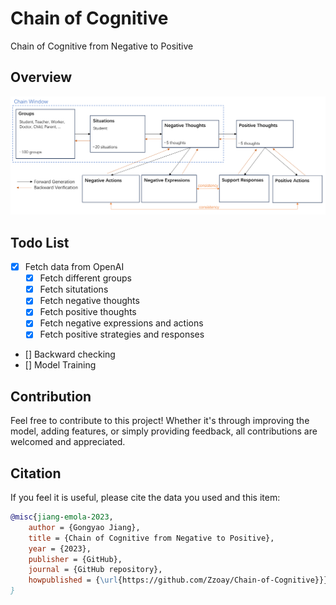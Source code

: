 #  Chain of Cognitive
Chain of Cognitive from Negative to Positive

## Overview
![Overview](assets/paradigm.png)

## Todo List

 - [x] Fetch data from OpenAI
   - [x] Fetch different groups
   - [x] Fetch situtations
   - [x] Fetch negative thoughts
   - [x] Fetch positive thoughts
   - [x]  Fetch negative expressions and actions 
   - [x]  Fetch positive strategies and responses
 - [] Backward checking
 - [] Model Training


## Contribution

Feel free to contribute to this project! Whether it's through improving the model, adding features, or simply providing feedback, all contributions are welcomed and appreciated.

## Citation
If you feel it is useful, please cite the data you used and this item:
```bibtex
@misc{jiang-emola-2023,
    author = {Gongyao Jiang},
    title = {Chain of Cognitive from Negative to Positive},
    year = {2023},
    publisher = {GitHub},
    journal = {GitHub repository},
    howpublished = {\url{https://github.com/Zzoay/Chain-of-Cognitive}}}
}
```

